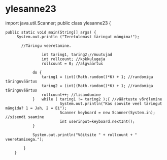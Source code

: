 # ylesanne23

import java.util.Scanner;
public class ylesanne23 {

	public static void main(String[] args) {
		 System.out.println ("Teretulemast täringut mängima!");
	        
		   //Täringu veeretamine.
		    	
		    		int taring1, taring2;//muutujad
		    		int rollcount; //kokkulugeja
		    		rollcount = 0; //algväärtus
					
				do {
					taring1 = (int)(Math.random()*6) + 1; //randomiga täringuväärtus
		            taring2 = (int)(Math.random()*6) + 1; //randomiga täringuväärtus
		            rollcount++; //lisandumine
				}	while ( taring1 != taring2 );{ //väärtuste võrdlemine
							System.out.println("Kas soovite veel täringut mängida? 1 = Jah, 2 = Ei");
							Scanner keyboard = new Scanner(System.in); //sisendi saamine
							int userinput=keyboard.nextInt();
				}
												
				System.out.println("Võitsite " + rollcount + " veeretamisega.");
				
			}
		}
	
